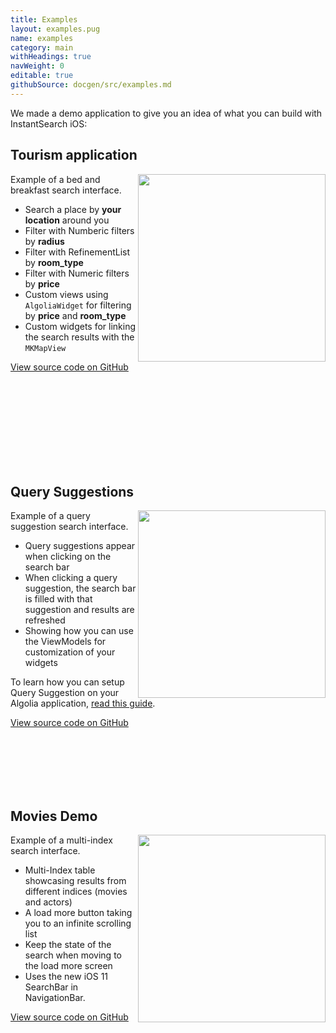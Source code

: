 ```yaml
---
title: Examples
layout: examples.pug
name: examples
category: main
withHeadings: true
navWeight: 0
editable: true
githubSource: docgen/src/examples.md
---
```


We made a demo application to give you an idea of what you can build with InstantSearch iOS:

## Tourism application
<img src="assets/img/icebnb.gif" align="right" width="300"/>

Example of a bed and breakfast search interface.

- Search a place by **your location** around you
- Filter with Numberic filters by **radius**
- Filter with RefinementList by **room_type**
- Filter with Numeric filters by **price**
- Custom views using `AlgoliaWidget` for filtering by **price** and **room_type**
- Custom widgets for linking the search results with the `MKMapView`

<a href="https://github.com/algolia/instantsearch-swift-examples/tree/master/Icebnb" class="btn btn-static-primary" target="_blank">View source code on GitHub <i class="icon icon-arrow-right"></i></a>

<br />
<br />
<br />
<br />
<br />
<br />
<br />
<br />


## Query Suggestions
<img src="assets/img/suggestion.gif" align="right" width="300"/>

Example of a query suggestion search interface.

- Query suggestions appear when clicking on the search bar
- When clicking a query suggestion, the search bar is filled with that suggestion and results are refreshed
- Showing how you can use the ViewModels for customization of your widgets

To learn how you can setup Query Suggestion on your Algolia application, [read this guide](https://www.algolia.com/doc/guides/analytics/query-suggestions/).

<a href="https://github.com/algolia/instantsearch-ios-examples/tree/master/Query%20Suggestions" class="btn btn-static-primary" target="_blank">View source code on GitHub <i class="icon icon-arrow-right"></i></a>

<br />
<br />
<br />
<br />
<br />

## Movies Demo
<img src="assets/img/Movies.gif" align="right" width="300"/>

Example of a multi-index search interface.

- Multi-Index table showcasing results from different indices (movies and actors)
- A load more button taking you to an infinite scrolling list
- Keep the state of the search when moving to the load more screen
- Uses the new iOS 11 SearchBar in NavigationBar.

<a href="https://github.com/algolia/instantsearch-ios-examples/tree/master/Movies" class="btn btn-static-primary" target="_blank">View source code on GitHub <i class="icon icon-arrow-right"></i></a>
